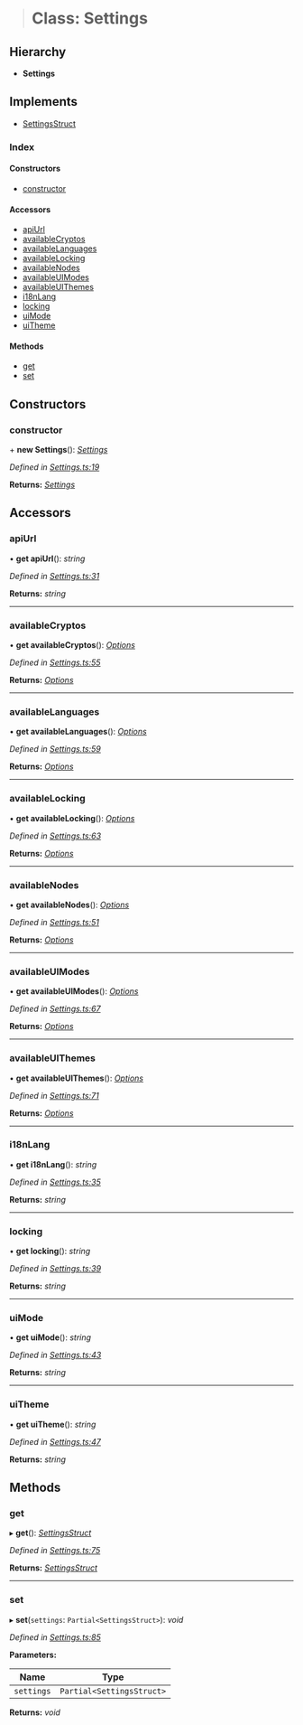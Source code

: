 > # Class: Settings

## Hierarchy

* **Settings**

## Implements

* [SettingsStruct](../interfaces/_types_.settingsstruct.md)

### Index

#### Constructors

* [constructor](_settings_.settings.md#constructor)

#### Accessors

* [apiUrl](_settings_.settings.md#apiurl)
* [availableCryptos](_settings_.settings.md#availablecryptos)
* [availableLanguages](_settings_.settings.md#availablelanguages)
* [availableLocking](_settings_.settings.md#availablelocking)
* [availableNodes](_settings_.settings.md#availablenodes)
* [availableUIModes](_settings_.settings.md#availableuimodes)
* [availableUIThemes](_settings_.settings.md#availableuithemes)
* [i18nLang](_settings_.settings.md#i18nlang)
* [locking](_settings_.settings.md#locking)
* [uiMode](_settings_.settings.md#uimode)
* [uiTheme](_settings_.settings.md#uitheme)

#### Methods

* [get](_settings_.settings.md#get)
* [set](_settings_.settings.md#set)

## Constructors

###  constructor

\+ **new Settings**(): *[Settings](_settings_.settings.md)*

*Defined in [Settings.ts:19](https://github.com/polkadot-js/ui/blob/fd67ecd/packages/ui-settings/src/Settings.ts#L19)*

**Returns:** *[Settings](_settings_.settings.md)*

## Accessors

###  apiUrl

• **get apiUrl**(): *string*

*Defined in [Settings.ts:31](https://github.com/polkadot-js/ui/blob/fd67ecd/packages/ui-settings/src/Settings.ts#L31)*

**Returns:** *string*

___

###  availableCryptos

• **get availableCryptos**(): *[Options](../modules/_types_.md#options)*

*Defined in [Settings.ts:55](https://github.com/polkadot-js/ui/blob/fd67ecd/packages/ui-settings/src/Settings.ts#L55)*

**Returns:** *[Options](../modules/_types_.md#options)*

___

###  availableLanguages

• **get availableLanguages**(): *[Options](../modules/_types_.md#options)*

*Defined in [Settings.ts:59](https://github.com/polkadot-js/ui/blob/fd67ecd/packages/ui-settings/src/Settings.ts#L59)*

**Returns:** *[Options](../modules/_types_.md#options)*

___

###  availableLocking

• **get availableLocking**(): *[Options](../modules/_types_.md#options)*

*Defined in [Settings.ts:63](https://github.com/polkadot-js/ui/blob/fd67ecd/packages/ui-settings/src/Settings.ts#L63)*

**Returns:** *[Options](../modules/_types_.md#options)*

___

###  availableNodes

• **get availableNodes**(): *[Options](../modules/_types_.md#options)*

*Defined in [Settings.ts:51](https://github.com/polkadot-js/ui/blob/fd67ecd/packages/ui-settings/src/Settings.ts#L51)*

**Returns:** *[Options](../modules/_types_.md#options)*

___

###  availableUIModes

• **get availableUIModes**(): *[Options](../modules/_types_.md#options)*

*Defined in [Settings.ts:67](https://github.com/polkadot-js/ui/blob/fd67ecd/packages/ui-settings/src/Settings.ts#L67)*

**Returns:** *[Options](../modules/_types_.md#options)*

___

###  availableUIThemes

• **get availableUIThemes**(): *[Options](../modules/_types_.md#options)*

*Defined in [Settings.ts:71](https://github.com/polkadot-js/ui/blob/fd67ecd/packages/ui-settings/src/Settings.ts#L71)*

**Returns:** *[Options](../modules/_types_.md#options)*

___

###  i18nLang

• **get i18nLang**(): *string*

*Defined in [Settings.ts:35](https://github.com/polkadot-js/ui/blob/fd67ecd/packages/ui-settings/src/Settings.ts#L35)*

**Returns:** *string*

___

###  locking

• **get locking**(): *string*

*Defined in [Settings.ts:39](https://github.com/polkadot-js/ui/blob/fd67ecd/packages/ui-settings/src/Settings.ts#L39)*

**Returns:** *string*

___

###  uiMode

• **get uiMode**(): *string*

*Defined in [Settings.ts:43](https://github.com/polkadot-js/ui/blob/fd67ecd/packages/ui-settings/src/Settings.ts#L43)*

**Returns:** *string*

___

###  uiTheme

• **get uiTheme**(): *string*

*Defined in [Settings.ts:47](https://github.com/polkadot-js/ui/blob/fd67ecd/packages/ui-settings/src/Settings.ts#L47)*

**Returns:** *string*

## Methods

###  get

▸ **get**(): *[SettingsStruct](../interfaces/_types_.settingsstruct.md)*

*Defined in [Settings.ts:75](https://github.com/polkadot-js/ui/blob/fd67ecd/packages/ui-settings/src/Settings.ts#L75)*

**Returns:** *[SettingsStruct](../interfaces/_types_.settingsstruct.md)*

___

###  set

▸ **set**(`settings`: `Partial<SettingsStruct>`): *void*

*Defined in [Settings.ts:85](https://github.com/polkadot-js/ui/blob/fd67ecd/packages/ui-settings/src/Settings.ts#L85)*

**Parameters:**

Name | Type |
------ | ------ |
`settings` | `Partial<SettingsStruct>` |

**Returns:** *void*